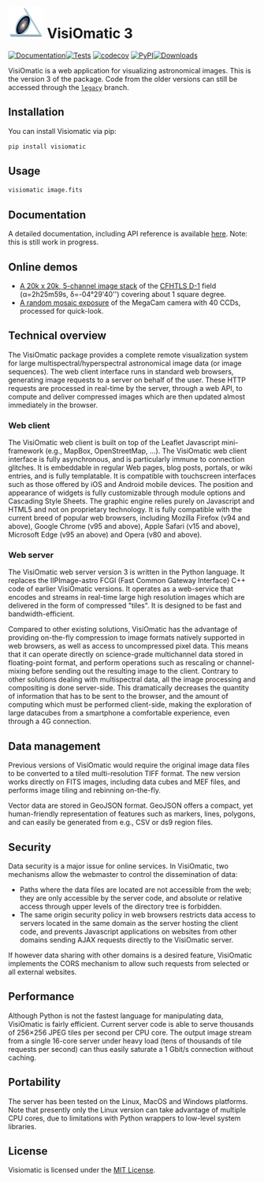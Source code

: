 # ![VisiOmatic logo](https://raw.githubusercontent.com/astromatic/visiomatic/refs/heads/main/src/visiomatic/client/images/visiomatic.png) VisiOmatic 3

[![Documentation](https://github.com/astromatic/visiomatic/actions/workflows/doc.yml/badge.svg)](https://github.com/astromatic/visiomatic/actions/workflows/doc.yml)[![Tests](https://github.com/astromatic/visiomatic/actions/workflows/tests.yml/badge.svg)](https://github.com/astromatic/visiomatic/actions/workflows/tests.yml)
[![codecov](https://codecov.io/gh/astromatic/visiomatic/graph/badge.svg?token=DodRbYmlWZ)](https://codecov.io/gh/astromatic/visiomatic)
[![PyPI](https://img.shields.io/pypi/v/visiomatic.svg?logo=pypi&logocolor=yellow&label=PyPI)](https://pypi.org/project/VisiOmatic/)[![Downloads](https://img.shields.io/pypi/dm/visiomatic)](https://pypi.org/project/VisiOmatic/)

VisiOmatic is a web application for visualizing astronomical images. This is the version 3 of the package. Code from the older versions can still be accessed through the [``legacy``](https://github.com/astromatic/visiomatic/tree/legacy) branch.

## Installation

You can install Visiomatic via pip:

```bash
pip install visiomatic
```

## Usage

```bash
visiomatic image.fits
```

## Documentation

A detailed documentation, including API reference is available [here](https://astromatic.github.io/visiomatic). Note: this is still work in progress.

## Online demos

* [A 20k x 20k, 5-channel image stack](https://visiomatic.iap.fr/v3/?image=cfhtls.fits) of the [CFHTLS D-1](https://ui.adsabs.harvard.edu/abs/2012yCat.2317....0H/abstract) field (α=2h25m59s, δ=-04°29'40'') covering about 1 square degree.
* [A random mosaic exposure](https://visiomatic.iap.fr/v3/?image=megacam.fits) of the MegaCam camera with 40 CCDs, processed for quick-look.

## Technical overview

The VisiOmatic package provides a complete remote visualization system for large multispectral/hyperspectral astronomical image data (or image sequences). The web client interface runs in standard web browsers, generating image requests to a server on behalf of the user. These HTTP requests are processed in real-time by the server, through a web API, to compute and deliver compressed images which are then updated almost immediately in the browser.

### Web client
The VisiOmatic web client is built on top of the Leaflet Javascript mini-framework (e.g., MapBox, OpenStreetMap, ...). The VisiOmatic web client interface is fully asynchronous, and is particularly immune to connection glitches. It is embeddable in regular Web pages, blog posts, portals, or wiki entries, and is fully templatable. It is compatible with touchscreen interfaces such as those offered by iOS and Android mobile devices. The position and appearance of widgets is fully customizable through module options and Cascading Style Sheets. The graphic engine relies purely on Javascript and HTML5 and not on proprietary technology. It is fully compatible with the current breed of popular web browsers, including Mozilla Firefox (v94 and above), Google Chrome (v95 and above), Apple Safari (v15 and above), Microsoft Edge (v95 an above) and Opera (v80 and above).

### Web server

The VisiOmatic web server version 3 is written in the Python language. It replaces the IIPImage-astro FCGI (Fast Common Gateway Interface) C++ code of earlier VisiOmatic versions. It operates as a web-service that encodes and streams in real-time large high resolution images which are delivered in the form of compressed "tiles". It is designed to be fast and bandwidth-efficient.

Compared to other existing solutions, VisiOmatic has the advantage of providing on-the-fly compression to image formats natively supported in web browsers, as well as access to uncompressed pixel data. This means that it can operate directly on science-grade multichannel data stored in floating-point format, and perform operations such as rescaling or channel-mixing before sending out the resulting image to the client. Contrary to other solutions dealing with multispectral data, all the image processing and compositing is done server-side. This dramatically decreases the quantity of information that has to be sent to the browser, and the amount of computing which must be performed client-side, making the exploration of large datacubes from a smartphone a comfortable experience, even through a 4G connection.

## Data management

Previous versions of VisiOmatic would require the original image data files to be converted to a tiled multi-resolution TIFF format. The new version works directly on FITS images, including data cubes and MEF files, and performs image tiling and rebinning on-the-fly.

Vector data are stored in GeoJSON format. GeoJSON offers a compact, yet human-friendly representation of features such as markers, lines, polygons, and can easily be generated from e.g., CSV or ds9 region files.

## Security

Data security is a major issue for online services. In VisiOmatic, two mechanisms allow the webmaster to control the dissemination of data:

* Paths where the data files are located are not accessible from the web; they are only accessible by the server code, and absolute or relative access through upper levels of the directory tree is forbidden.
* The same origin security policy in web browsers restricts data access to servers located in the same domain as the server hosting the client code, and prevents Javascript applications on websites from other domains sending AJAX requests directly to the VisiOmatic server.

If however data sharing with other domains is a desired feature, VisiOmatic implements the CORS mechanism to allow such requests from selected or all external websites.

## Performance

Although Python is not the fastest language for manipulating data, VisiOmatic is fairly efficient. Current server code is able to serve thousands of 256×256 JPEG tiles per second per CPU core. The output image stream from a single 16-core server under heavy load (tens of thousands of tile requests per second) can thus easily saturate a 1 Gbit/s connection without caching.

## Portability

The server has been tested on the Linux, MacOS and Windows platforms. Note that presently only the Linux version can take advantage of multiple CPU cores, due to limitations with Python wrappers to low-level system libraries.

## License

Visiomatic is licensed under the [MIT License](https://raw.githubusercontent.com/astromatic/visiomatic/develop/LICENSE).
